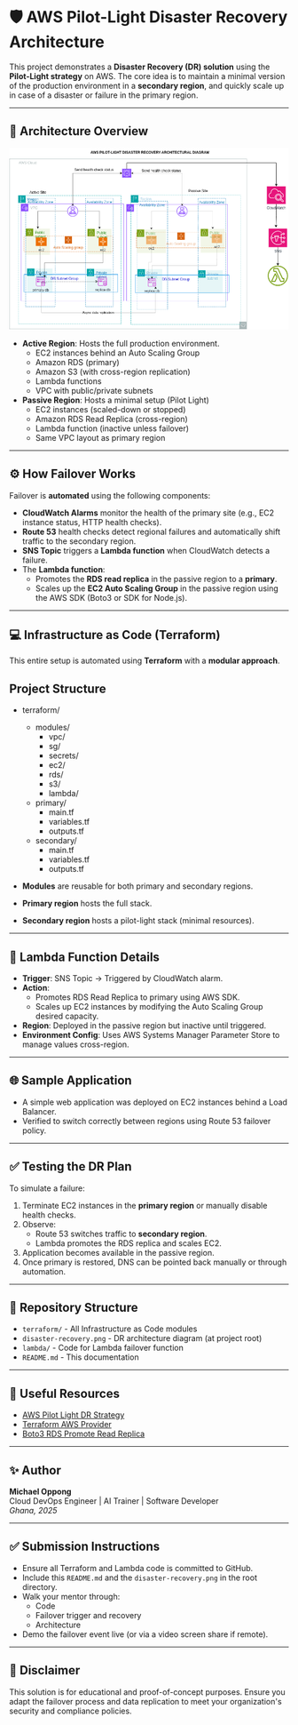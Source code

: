 # 🛡️ AWS Pilot-Light Disaster Recovery Architecture

This project demonstrates a **Disaster Recovery (DR) solution** using the **Pilot-Light strategy** on AWS. The core idea is to maintain a minimal version of the production environment in a **secondary region**, and quickly scale up in case of a disaster or failure in the primary region.

---

## 📌 Architecture Overview

![DR Architecture Diagram](./disaster-recovery.png)

- **Active Region**: Hosts the full production environment.
  - EC2 instances behind an Auto Scaling Group
  - Amazon RDS (primary)
  - Amazon S3 (with cross-region replication)
  - Lambda functions
  - VPC with public/private subnets
- **Passive Region**: Hosts a minimal setup (Pilot Light)
  - EC2 instances (scaled-down or stopped)
  - Amazon RDS Read Replica (cross-region)
  - Lambda function (inactive unless failover)
  - Same VPC layout as primary region

---

## ⚙️ How Failover Works

Failover is **automated** using the following components:

- **CloudWatch Alarms** monitor the health of the primary site (e.g., EC2 instance status, HTTP health checks).
- **Route 53** health checks detect regional failures and automatically shift traffic to the secondary region.
- **SNS Topic** triggers a **Lambda function** when CloudWatch detects a failure.
- The **Lambda function**:
  - Promotes the **RDS read replica** in the passive region to a **primary**.
  - Scales up the **EC2 Auto Scaling Group** in the passive region using the AWS SDK (Boto3 or SDK for Node.js).

---

## 💻 Infrastructure as Code (Terraform)

This entire setup is automated using **Terraform** with a **modular approach**.

## Project Structure

- terraform/
  - modules/
    - vpc/
    - sg/
    - secrets/
    - ec2/
    - rds/
    - s3/
    - lambda/
  - primary/
    - main.tf
    - variables.tf
    - outputs.tf
  - secondary/
    - main.tf
    - variables.tf
    - outputs.tf



- **Modules** are reusable for both primary and secondary regions.
- **Primary region** hosts the full stack.
- **Secondary region** hosts a pilot-light stack (minimal resources).

---

## 🔁 Lambda Function Details

- **Trigger**: SNS Topic → Triggered by CloudWatch alarm.
- **Action**:
  - Promotes RDS Read Replica to primary using AWS SDK.
  - Scales up EC2 instances by modifying the Auto Scaling Group desired capacity.
- **Region**: Deployed in the passive region but inactive until triggered.
- **Environment Config**: Uses AWS Systems Manager Parameter Store to manage values cross-region.

---

## 🌐 Sample Application

- A simple web application was deployed on EC2 instances behind a Load Balancer.
- Verified to switch correctly between regions using Route 53 failover policy.

---

## ✅ Testing the DR Plan

To simulate a failure:

1. Terminate EC2 instances in the **primary region** or manually disable health checks.
2. Observe:
   - Route 53 switches traffic to **secondary region**.
   - Lambda promotes the RDS replica and scales EC2.
3. Application becomes available in the passive region.
4. Once primary is restored, DNS can be pointed back manually or through automation.

---

## 📂 Repository Structure

- `terraform/` - All Infrastructure as Code modules
- `disaster-recovery.png` - DR architecture diagram (at project root)
- `lambda/` - Code for Lambda failover function
- `README.md` - This documentation

---

## 🔗 Useful Resources

- [AWS Pilot Light DR Strategy](https://docs.aws.amazon.com/whitepapers/latest/disaster-recovery-workloads-on-aws/pilot-light.html)
- [Terraform AWS Provider](https://registry.terraform.io/providers/hashicorp/aws/latest/docs)
- [Boto3 RDS Promote Read Replica](https://boto3.amazonaws.com/v1/documentation/api/latest/reference/services/rds.html#RDS.Client.promote_read_replica)

---

## ✨ Author

**Michael Oppong**  
Cloud DevOps Engineer | AI Trainer | Software Developer  
_Ghana, 2025_

---

## ✅ Submission Instructions

- Ensure all Terraform and Lambda code is committed to GitHub.
- Include this `README.md` and the `disaster-recovery.png` in the root directory.
- Walk your mentor through:
  - Code
  - Failover trigger and recovery
  - Architecture
- Demo the failover event live (or via a video screen share if remote).

---

## 🔐 Disclaimer

This solution is for educational and proof-of-concept purposes. Ensure you adapt the failover process and data replication to meet your organization's security and compliance policies.
